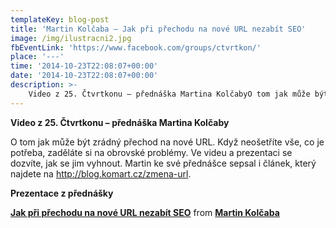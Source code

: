```yaml
---
templateKey: blog-post
title: 'Martin Kolčaba – Jak při přechodu na nové URL nezabít SEO'
image: /img/ilustracni2.jpg
fbEventLink: 'https://www.facebook.com/groups/ctvrtkon/'
place: '---'
time: '2014-10-23T22:08:07+00:00'
date: '2014-10-23T22:08:07+00:00'
description: >-
    Video z 25. Čtvrtkonu – přednáška Martina KolčabyO tom jak může být zrádný přechod na nové URL. Když neošetříte vše, co je potřeba, zaděláte si na obrovské problémy. Ve videu a p...
---
```

**Video z 25. Čtvrtkonu – přednáška Martina Kolčaby**

O tom jak může být zrádný přechod na nové URL. Když neošetříte vše, co je potřeba, zaděláte si na obrovské problémy. Ve videu a prezentaci se dozvíte, jak se jim vyhnout. Martin ke své přednášce sepsal i článek, který najdete na <http://blog.komart.cz/zmena-url>.

**Prezentace z přednášky**

 **[Jak při přechodu na nové URL nezabít SEO](//www.slideshare.net/martinkolcaba/jak-pi-pechodu-na-nov-url-nezabt-seo "Jak při přechodu na nové URL nezabít SEO")**  from **[Martin Kolčaba](//www.slideshare.net/martinkolcaba)**